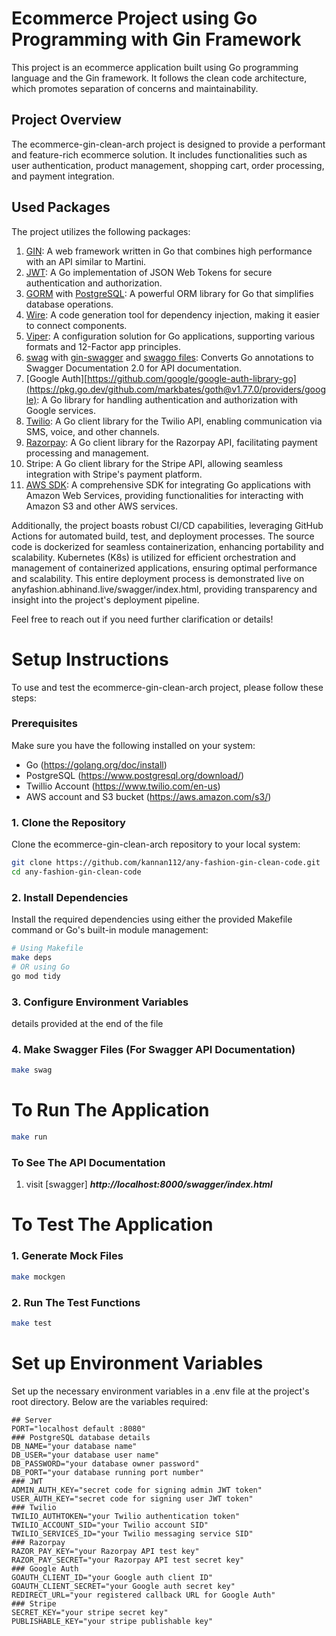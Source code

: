 # Ecommerce Project using Go Programming with Gin Framework
This project is an ecommerce application built using Go programming language and the Gin framework. It follows the clean code architecture, which promotes separation of concerns and maintainability.

## Project Overview
The ecommerce-gin-clean-arch project is designed to provide a performant and feature-rich ecommerce solution. It includes functionalities such as user authentication, product management, shopping cart, order processing, and payment integration.

## Used Packages
The project utilizes the following packages:
1. [GIN](github.com/gin-gonic/gin): A web framework written in Go that combines high performance with an API similar to Martini.
2. [JWT](github.com/golang-jwt/jwt): A Go implementation of JSON Web Tokens for secure authentication and authorization.
3. [GORM](https://gorm.io/index.html) with [PostgreSQL](https://gorm.io/docs/connecting_to_the_database.html#PostgreSQL): A powerful ORM library for Go that simplifies database operations.
4. [Wire](https://github.com/google/wire): A code generation tool for dependency injection, making it easier to connect components.
5. [Viper](https://github.com/spf13/viper): A configuration solution for Go applications, supporting various formats and 12-Factor app principles.
6. [swag](https://github.com/swaggo/swag) with [gin-swagger](https://github.com/swaggo/gin-swagger) and [swaggo files](github.com/swaggo/files): Converts Go annotations to Swagger Documentation 2.0 for API documentation.
7. [Google Auth][https://github.com/google/google-auth-library-go](https://pkg.go.dev/github.com/markbates/goth@v1.77.0/providers/google): A Go library for handling authentication and authorization with Google services.
8. [Twilio](https://github.com/twilio/twilio-go): A Go client library for the Twilio API, enabling communication via SMS, voice, and other channels.
9. [Razorpay](https://github.com/razorpay/razorpay-go): A Go client library for the Razorpay API, facilitating payment processing and 
management.
10. Stripe: A Go client library for the Stripe API, allowing seamless integration with Stripe's payment platform.
11. [AWS SDK](https://github.com/aws/aws-sdk-go): A comprehensive SDK for integrating Go applications with Amazon Web Services, providing functionalities for interacting with Amazon S3 and other AWS services.

Additionally, the project boasts robust CI/CD capabilities, leveraging GitHub Actions for automated build, test, and deployment processes. The source code is dockerized for seamless containerization, enhancing portability and scalability. Kubernetes (K8s) is utilized for efficient orchestration and management of containerized applications, ensuring optimal performance and scalability. This entire deployment process is demonstrated live on anyfashion.abhinand.live/swagger/index.html, providing transparency and insight into the project's deployment pipeline.

Feel free to reach out if you need further clarification or details!

# Setup Instructions
To use and test the ecommerce-gin-clean-arch project, please follow these steps:

### Prerequisites
Make sure you have the following installed on your system:
- Go (https://golang.org/doc/install)
- PostgreSQL (https://www.postgresql.org/download/)
- Twillio Account (https://www.twilio.com/en-us)
- AWS account and S3 bucket (https://aws.amazon.com/s3/)

### 1. Clone the Repository
Clone the ecommerce-gin-clean-arch repository to your local system:
```bash
git clone https://github.com/kannan112/any-fashion-gin-clean-code.git
cd any-fashion-gin-clean-code
```
### 2. Install Dependencies
Install the required dependencies using either the provided Makefile command or Go's built-in module management:
```bash
# Using Makefile
make deps
# OR using Go
go mod tidy
```
### 3. Configure Environment Variables
details provided at the end of the file
### 4. Make Swagger Files (For Swagger API Documentation)
```bash
make swag
```
# To Run The Application
```bash
make run
```
### To See The API Documentation
1. visit [swagger] ***http://localhost:8000/swagger/index.html***

# To Test The Application
### 1. Generate Mock Files
```bash
make mockgen
```
### 2. Run The Test Functions
```bash
make test
```

# Set up Environment Variables
Set up the necessary environment variables in a .env file at the project's root directory. Below are the variables required:
```.env
## Server
PORT="localhost default :8080"
### PostgreSQL database details
DB_NAME="your database name"
DB_USER="your database user name"
DB_PASSWORD="your database owner password"
DB_PORT="your database running port number"
### JWT
ADMIN_AUTH_KEY="secret code for signing admin JWT token"
USER_AUTH_KEY="secret code for signing user JWT token"
### Twilio
TWILIO_AUTHTOKEN="your Twilio authentication token"
TWILIO_ACCOUNT_SID="your Twilio account SID"
TWILIO_SERVICES_ID="your Twilio messaging service SID"
### Razorpay
RAZOR_PAY_KEY="your Razorpay API test key"
RAZOR_PAY_SECRET="your Razorpay API test secret key"
### Google Auth
GOAUTH_CLIENT_ID="your Google auth client ID"
GOAUTH_CLIENT_SECRET="your Google auth secret key"
REDIRECT_URL="your registered callback URL for Google Auth"
### Stripe
SECRET_KEY="your stripe secret key"
PUBLISHABLE_KEY="your stripe publishable key"

```
